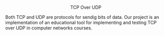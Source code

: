 <p align="center">TCP Over UDP</p>
<p>Both TCP and UDP are protocols for sendig bits of data. Our project is an implementation of an educational tool for implementing and testing TCP over UDP in computer networks courses.</p>
